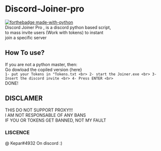 # Discord-Joiner-pro
[![forthebadge made-with-python](http://ForTheBadge.com/images/badges/made-with-python.svg)](https://www.python.org/) <br>
Discord Joiner Pro , is a discord python based script, <br>
to mass invite users (Work with tokens) to instant <br>
join a specific server

## How To use?
If you are not a python master, then: <br>
Go dowload the copiled version {here} <br>
` 1- put your Tokens in "Tokens.txt <br>
  2- start the Joiner.exe <br>
  3- Insert the discord invite <br>
  4- Press ENTER <br>
` <br>
DONE!

## DISCLAMER
THIS DO NOT SUPPORT PROXY!!! <br>
I AM NOT RESPONSABLE OF ANY BANS <br>
IF YOU OR TOKENS GET BANNED, NOT MY FAULT

### LISCENCE
@ Kepar#4932 On discord :)
